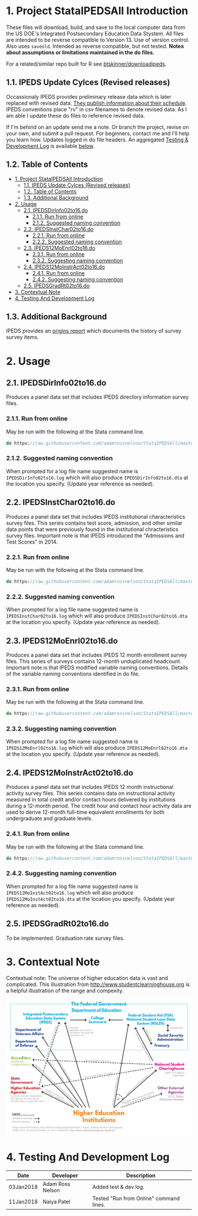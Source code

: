 # 1. Project StataIPEDSAll Introduction

These files will download, build, and save to the local computer data from the US DOE's Integrated Postsecondary Education Data Stystem. All files are intended to be reverse compatible to Version 13. Use of version control. Also uses `saveold`. Intended as reverse compatible, but not tested. **Notes about assumptions or limitations maintained in the do files.**

For a related/similar repo built for R see [btskinner/downloadipeds](https://github.com/btskinner/downloadipeds).

## 1.1. IPEDS Update Cylces (Revised releases)

Occassionaly IPEDS provides preliminary release data which is later replaced with revised data. [They publish information about their schedule](https://surveys.nces.ed.gov/ipeds/ViewContent.aspx?contentId=15). IPEDS conventions place "rv" in csv filenames to denote revised data. As I am able I update these do files to reference revised data. 

If I'm behind on an update send me a note. Or branch the project, revise on your own, and submit a pull request. For beginners, contact me and I'll help you learn how. Updates logged in do file headers. An aggregated [Testing & Development Log](#4-testing-and-development-log) is available [below](#4-testing-and-development-log).

## 1.2. Table of Contents
<!-- TOC -->

- [1. Project StataIPEDSAll Introduction](#1-project-stataipedsall-introduction)
    - [1.1. IPEDS Update Cylces (Revised releases)](#11-ipeds-update-cylces-revised-releases)
    - [1.2. Table of Contents](#12-table-of-contents)
    - [1.3. Additional Background](#13-additional-background)
- [2. Usage](#2-usage)
    - [2.1. IPEDSDirInfo02to16.do](#21-ipedsdirinfo02to16do)
        - [2.1.1. Run from online](#211-run-from-online)
        - [2.1.2. Suggested naming convention](#212-suggested-naming-convention)
    - [2.2. IPEDSInstChar02to16.do](#22-ipedsinstchar02to16do)
        - [2.2.1. Run from online](#221-run-from-online)
        - [2.2.2. Suggested naming convention](#222-suggested-naming-convention)
    - [2.3. IPEDS12MoEnrl02to16.do](#23-ipeds12moenrl02to16do)
        - [2.3.1. Run from online](#231-run-from-online)
        - [2.3.2. Suggesting naming convention](#232-suggesting-naming-convention)
    - [2.4. IPEDS12MoInstrAct02to16.do](#24-ipeds12moinstract02to16do)
        - [2.4.1. Run from online](#241-run-from-online)
        - [2.4.2. Suggesting naming convention](#242-suggesting-naming-convention)
    - [2.5. IPEDSGradRt02to16.do](#25-ipedsgradrt02to16do)
- [3. Contextual Note](#3-contextual-note)
- [4. Testing And Development Log](#4-testing-and-development-log)

<!-- /TOC -->

## 1.3. Additional Background

IPEDS provides an [origins report](https://nces.ed.gov/pubsearch/pubsinfo.asp?pubid=NPEC2012833) which documents the history of survey survey items.

# 2. Usage

## 2.1. IPEDSDirInfo02to16.do

Produces a panel data set that includes IPEDS directory information survey files.

### 2.1.1. Run from online

May be run with the following at the Stata command line.

```Stata
do https://raw.githubusercontent.com/adamrossnelson/StataIPEDSAll/master/IPEDSDirInfo02to16.do
```
### 2.1.2. Suggested naming convention

When prompted for a log file name suggested name is `IPEDSDirInfo02to16.log` which will also produce `IPEDSDirInfo02to16.dta` at the location you specify. (Update year reference as needed).

## 2.2. IPEDSInstChar02to16.do

Produces a panel data set that includes IPEDS institutional characteristics survey files. This series contains test score, admission, and other similar data points that were previously found in the institutional chracteristics survey files. Important note is that IPEDS introduced the "Admissions and Test Scores" in 2014.

### 2.2.1. Run from online

May be run with the following at the Stata command line.

```Stata
do https://raw.githubusercontent.com/adamrossnelson/StataIPEDSAll/master/IPEDSInstChar02to16.do
```

### 2.2.2. Suggested naming convention

When prompted for a log file name suggested name is `IPEDSInstChar02to16.log` which will also produce `IPEDSInstChar02to16.dta` at the location you specify. (Update year reference as needed).

## 2.3. IPEDS12MoEnrl02to16.do

Produces a panel data set that includes IPEDS 12 month enrollment survey files. This series of surveys contains 12-month unduplicated headcount. Important note is that IPEDS modified variable naming conventions. Details of the variable naming conventions identified in do file.

### 2.3.1. Run from online

May be run with the following at the Stata command line.

```Stata
do https://raw.githubusercontent.com/adamrossnelson/StataIPEDSAll/master/IPEDS12MoEnrl02to16.do
```

### 2.3.2. Suggesting naming convention

When prompted for a log file name suggested name is `IPEDS12MoEnrl02to16.log` which will also produce `IPEDS12MoEnrl02to16.dta` at the location you specify. (Update year reference as needed).

## 2.4. IPEDS12MoInstrAct02to16.do

Produces a panel data set that includes IPEDS 12 month instructional activity survey files. This series contains data on instructional activity measured in total credit and/or contact hours delivered by institutions during a 12-month period.  The credit hour and contact hour activity data are used to derive 12-month full-time equivalent enrollments for both undergraduate and graduate levels.

### 2.4.1. Run from online

May be run with the following at the Stata command line.

```Stata
do https://raw.githubusercontent.com/adamrossnelson/StataIPEDSAll/master/IPEDS12MoInstrAct02to16.do
```

### 2.4.2. Suggesting naming convention

When prompted for a log file name suggested name is `IPEDS12MoInstAct02to16.log` which will also produce `IPEDS12MoInstAct02to16.dta` at the location you specify. (Update year reference as needed).

## 2.5. IPEDSGradRt02to16.do

To be implemented. Graduation rate survey files.

# 3. Contextual Note

Contextual note: The universe of higher education data is vast and complicated. This illustration from http://www.studentclearninghouse.org is a helpful illustration of the range and compexity.

![Higher Education Data Illustration](images/HEDataChart.jpg)

# 4. Testing And Development Log

Date      | Developer             | Description
----------|-----------------------|----------------------
03Jan2018 | Adam Ross Nelson      | Added test & dev log.
11Jan2018 | Naiya Patel 	  | Tested "Run from Online" command lines.